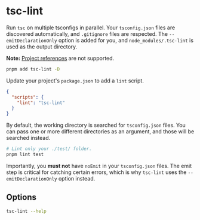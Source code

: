 # tsc-lint

Run `tsc` on multiple tsconfigs in parallel. Your `tsconfig.json` files are discovered automatically, and `.gitignore` files are respected. The `--emitDeclarationOnly` option is added for you, and `node_modules/.tsc-lint` is used as the output directory.

**Note:** [Project references][1] are not supported.

```sh
pnpm add tsc-lint -D
```

Update your project's `package.json` to add a `lint` script.

```json
{
  "scripts": {
    "lint": "tsc-lint"
  }
}
```

By default, the working directory is searched for `tsconfig.json` files. You can pass one or more different directories as an argument, and those will be searched instead.

```sh
# Lint only your ./test/ folder.
pnpm lint test
```

Importantly, you **must not** have `noEmit` in your `tsconfig.json` files. The emit step is critical for catching certain errors, which is why `tsc-lint` uses the `--emitDeclarationOnly` option instead.

## Options

```sh
tsc-lint --help
```

[1]: https://www.typescriptlang.org/docs/handbook/project-references.html
